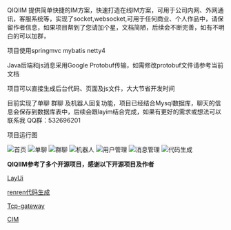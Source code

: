 QIQIIM 提供简单快捷的IM方案，快速打造在线IM方案，可用于公司内网、外网通讯，客服系统等，实现了socket,websocket,可用于任何商业、个人作品中，请保留作者信息，如果项目帮到了您请加个星，文档简陋，后续会不断完善，如有不明白的可以加群，


项目使用springmvc mybatis netty4

Java后端和js消息采用Google Protobuf传输，如需修改protobuf文件请参考当前文档

项目可以直接生成后台代码、页面及js文件，大大节省开发时间

目前实现了单聊 群聊 及机器人回复功能，项目已经结合Mysql数据库，聊天的信息会保存到数据库表中，后续会跟layim结合完成，如果有更好的需求或想法可以联系我 
QQ群：532696201

项目运行图

![首页](https://gitee.com/uploads/images/2017/1124/131741_ffa21080_1644780.png "图片1.png")
![单聊](https://gitee.com/uploads/images/2017/1124/131757_0d40833f_1644780.png "图片2.png")
![群聊](https://gitee.com/uploads/images/2017/1124/131808_e55369c4_1644780.png "图片3.png")
![机器人](https://gitee.com/uploads/images/2017/1124/131822_f8984f96_1644780.png "图片4.png")
![用户管理](https://gitee.com/uploads/images/2017/1124/131832_59945c72_1644780.png "图片5.png")
![消息管理](https://gitee.com/uploads/images/2017/1124/131851_3ed48ae6_1644780.png "图片6.png")
![代码生成](https://gitee.com/uploads/images/2017/1124/131901_05fbcb63_1644780.png "图片7.png")



 **QIQIIM参考了多个开源项目，感谢以下开源项目及作者** 


[LayUi](https://gitee.com/sentsin/layui)

[renren代码生成](https://gitee.com/babaio/renren-generator)

[Tcp-gateway](https://github.com/linkedkeeper/tcp-gateway)

[CIM](https://gitee.com/farsunset/cim)

